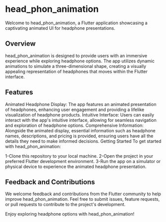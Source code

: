 # head_phon_animation
Welcome to head_phon_animation, a Flutter application showcasing a captivating animated UI for headphone presentations.

## Overview
head_phon_animation is designed to provide users with an immersive experience while exploring headphone options. The app utilizes dynamic animations to simulate a three-dimensional shape, creating a visually appealing representation of headphones that moves within the Flutter interface.

## Features
Animated Headphone Display: The app features an animated presentation of headphones, enhancing user engagement and providing a lifelike visualization of headphone products.
Intuitive Interface: Users can easily interact with the app's intuitive interface, allowing for seamless navigation and exploration of headphone options.
Comprehensive Information: Alongside the animated display, essential information such as headphone names, descriptions, and pricing is provided, ensuring users have all the details they need to make informed decisions.
Getting Started
To get started with head_phon_animation:

1-Clone this repository to your local machine.
2-Open the project in your preferred Flutter development environment.
3-Run the app on a simulator or physical device to experience the animated headphone presentation.

## Feedback and Contributions
We welcome feedback and contributions from the Flutter community to help improve head_phon_animation. 
Feel free to submit issues, feature requests, or pull requests to contribute to the project's development.

Enjoy exploring headphone options with head_phon_animation!

